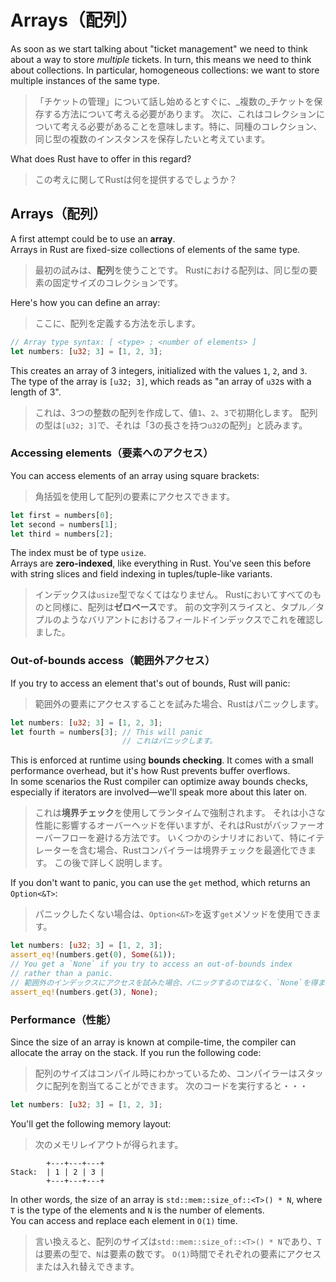 # Arrays（配列）

As soon as we start talking about "ticket management" we need to think about a way to store _multiple_ tickets.
In turn, this means we need to think about collections. In particular, homogeneous collections:
we want to store multiple instances of the same type.

> 「チケットの管理」について話し始めるとすぐに、_複数の_チケットを保存する方法について考える必要があります。
> 次に、これはコレクションについて考える必要があることを意味します。特に、同種のコレクション、同じ型の複数のインスタンスを保存したいと考えています。

What does Rust have to offer in this regard?

> この考えに関してRustは何を提供するでしょうか？

## Arrays（配列）

A first attempt could be to use an **array**.\
Arrays in Rust are fixed-size collections of elements of the same type.

> 最初の試みは、**配列**を使うことです。
> Rustにおける配列は、同じ型の要素の固定サイズのコレクションです。

Here's how you can define an array:

> ここに、配列を定義する方法を示します。

```rust
// Array type syntax: [ <type> ; <number of elements> ]
let numbers: [u32; 3] = [1, 2, 3];
```

This creates an array of 3 integers, initialized with the values `1`, `2`, and `3`.\
The type of the array is `[u32; 3]`, which reads as "an array of `u32`s with a length of 3".

> これは、3つの整数の配列を作成して、値`1`、`2`、`3`で初期化します。
> 配列の型は`[u32; 3]`で、それは「3の長さを持つ`u32`の配列」と読みます。

### Accessing elements（要素へのアクセス）

You can access elements of an array using square brackets:

> 角括弧を使用して配列の要素にアクセスできます。

```rust
let first = numbers[0];
let second = numbers[1];
let third = numbers[2];
```

The index must be of type `usize`.\
Arrays are **zero-indexed**, like everything in Rust. You've seen this before with string slices and field indexing in
tuples/tuple-like variants.

> インデックスは`usize`型でなくてはなりません。
> Rustにおいてすべてのものと同様に、配列は**ゼロベース**です。
> 前の文字列スライスと、タプル／タプルのようなバリアントにおけるフィールドインデックスでこれを確認しました。

### Out-of-bounds access（範囲外アクセス）

If you try to access an element that's out of bounds, Rust will panic:

> 範囲外の要素にアクセスすることを試みた場合、Rustはパニックします。

```rust
let numbers: [u32; 3] = [1, 2, 3];
let fourth = numbers[3]; // This will panic
                         // これはパニックします。
```

This is enforced at runtime using **bounds checking**. It comes with a small performance overhead, but it's how
Rust prevents buffer overflows.\
In some scenarios the Rust compiler can optimize away bounds checks, especially if iterators are involved—we'll speak
more about this later on.

> これは**境界チェック**を使用してランタイムで強制されます。
> それは小さな性能に影響するオーバーヘッドを伴いますが、それはRustがバッファーオーバーフローを避ける方法です。
> いくつかのシナリオにおいて、特にイテレーターを含む場合、Rustコンパイラーは境界チェックを最適化できます。
> この後で詳しく説明します。

If you don't want to panic, you can use the `get` method, which returns an `Option<&T>`:

> パニックしたくない場合は、`Option<&T>`を返す`get`メソッドを使用できます。

```rust
let numbers: [u32; 3] = [1, 2, 3];
assert_eq!(numbers.get(0), Some(&1));
// You get a `None` if you try to access an out-of-bounds index
// rather than a panic.
// 範囲外のインデックスにアクセスを試みた場合、パニックするのではなく、`None`を得ます。
assert_eq!(numbers.get(3), None);
```

### Performance（性能）

Since the size of an array is known at compile-time, the compiler can allocate the array on the stack.
If you run the following code:

> 配列のサイズはコンパイル時にわかっているため、コンパイラーはスタックに配列を割当てることができます。
> 次のコードを実行すると・・・

```rust
let numbers: [u32; 3] = [1, 2, 3];
```

You'll get the following memory layout:

> 次のメモリレイアウトが得られます。

```text
        +---+---+---+
Stack:  | 1 | 2 | 3 |
        +---+---+---+
```

In other words, the size of an array is `std::mem::size_of::<T>() * N`, where `T` is the type of the elements and `N` is
the number of elements.\
You can access and replace each element in `O(1)` time.

> 言い換えると、配列のサイズは`std::mem::size_of::<T>() * N`であり、`T`は要素の型で、`N`は要素の数です。
> `O(1)`時間でそれぞれの要素にアクセスまたは入れ替えできます。
